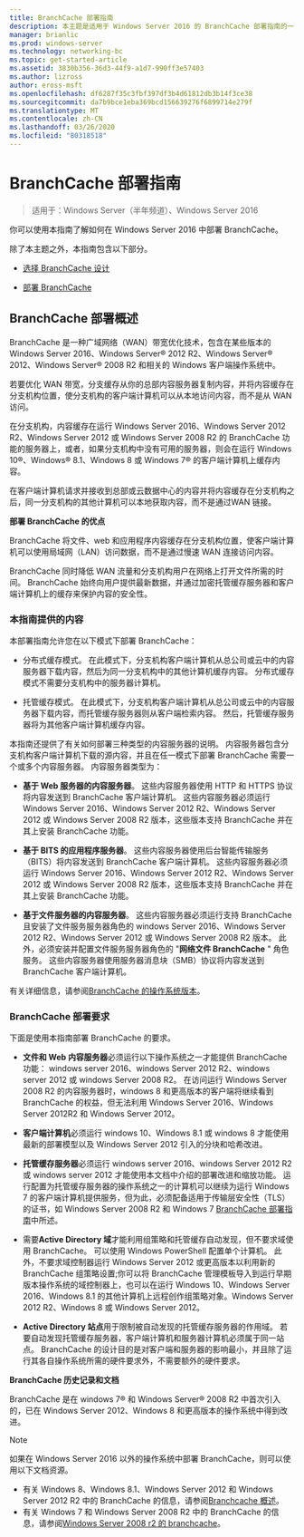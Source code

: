 ```yaml
---
title: BranchCache 部署指南
description: 本主题是适用于 Windows Server 2016 的 BranchCache 部署指南的一部分，它演示了如何在分布式和托管缓存模式下部署 BranchCache，以优化分支机构中的 WAN 带宽使用情况
manager: brianlic
ms.prod: windows-server
ms.technology: networking-bc
ms.topic: get-started-article
ms.assetid: 3830b356-36d3-44f9-a1d7-990ff3e57403
ms.author: lizross
author: eross-msft
ms.openlocfilehash: df6287f35c3fbf397df3b4d61812db3b14f3ce38
ms.sourcegitcommit: da7b9bce1eba369bcd156639276f6899714e279f
ms.translationtype: MT
ms.contentlocale: zh-CN
ms.lasthandoff: 03/26/2020
ms.locfileid: "80318518"
---
```

# <a name="branchcache-deployment-guide"></a>BranchCache 部署指南

>适用于：Windows Server（半年频道）、Windows Server 2016

你可以使用本指南了解如何在 Windows Server 2016 中部署 BranchCache。  
  
除了本主题之外，本指南包含以下部分。  
  
-   [选择 BranchCache 设计](../../branchcache/plan/Choosing-a-BranchCache-Design.md)  
  
-   [部署 BranchCache](../../branchcache/deploy/Deploy-BranchCache.md)  
  
## <a name="branchcache-deployment-overview"></a>BranchCache 部署概述

BranchCache 是一种广域网络（WAN）带宽优化技术，包含在某些版本的 Windows Server 2016、Windows Server&reg; 2012 R2、Windows Server&reg; 2012、Windows Server&reg; 2008 R2 和相关的 Windows 客户端操作系统中。  
  
若要优化 WAN 带宽，分支缓存从你的总部内容服务器复制内容，并将内容缓存在分支机构位置，使分支机构的客户端计算机可以从本地访问内容，而不是从 WAN 访问。  
  
在分支机构，内容缓存在运行 Windows Server 2016、Windows Server 2012 R2、Windows Server 2012 或 Windows Server 2008 R2 的 BranchCache 功能的服务器上，或者，如果分支机构中没有可用的服务器，则会在运行 Windows 10&reg;、Windows&reg; 8.1、Windows 8 或 Windows 7&reg; 的客户端计算机上缓存内容。  
  
在客户端计算机请求并接收到总部或云数据中心的内容并将内容缓存在分支机构之后，同一分支机构的其他计算机可以本地获取内容，而不是通过WAN 链接。  
  
**部署 BranchCache 的优点**  
  
BranchCache 将文件、web 和应用程序内容缓存在分支机构位置，使客户端计算机可以使用局域网（LAN）访问数据，而不是通过慢速 WAN 连接访问内容。  
  
BranchCache 同时降低 WAN 流量和分支机构用户在网络上打开文件所需的时间。  BranchCache 始终向用户提供最新数据，并通过加密托管缓存服务器和客户端计算机上的缓存来保护内容的安全性。  
  
### <a name="what-this-guide-provides"></a>本指南提供的内容  
本部署指南允许您在以下模式下部署 BranchCache：  
  
-   分布式缓存模式。 在此模式下，分支机构客户端计算机从总公司或云中的内容服务器下载内容，然后为同一分支机构中的其他计算机缓存内容。 分布式缓存模式不需要分支机构中的服务器计算机。  
  
-   托管缓存模式。 在此模式下，分支机构客户端计算机从总公司或云中的内容服务器下载内容，而托管缓存服务器则从客户端检索内容。 然后，托管缓存服务器将为其他客户端计算机缓存内容。  
  
本指南还提供了有关如何部署三种类型的内容服务器的说明。 内容服务器包含分支机构客户端计算机下载的源内容，并且在任一模式下部署 BranchCache 需要一个或多个内容服务器。 内容服务器类型为：  
  
-   **基于 Web 服务器的内容服务器**。 这些内容服务器使用 HTTP 和 HTTPS 协议将内容发送到 BranchCache 客户端计算机。 这些内容服务器必须运行 Windows Server 2016、Windows Server 2012 R2、Windows Server 2012 或 Windows Server 2008 R2 版本，这些版本支持 BranchCache 并在其上安装 BranchCache 功能。  
  
-   **基于 BITS 的应用程序服务器**。 这些内容服务器使用后台智能传输服务（BITS）将内容发送到 BranchCache 客户端计算机。 这些内容服务器必须运行 Windows Server 2016、Windows Server 2012 R2、Windows Server 2012 或 Windows Server 2008 R2 版本，这些版本支持 BranchCache 并在其上安装 BranchCache 功能。  
  
-   **基于文件服务器的内容服务器**。 这些内容服务器必须运行支持 BranchCache 且安装了文件服务服务器角色的 windows Server 2016、Windows Server 2012 R2、Windows Server 2012 或 Windows Server 2008 R2 版本。 此外，必须安装并配置文件服务服务器角色的 "**网络文件 BranchCache** " 角色服务。 这些内容服务器使用服务器消息块（SMB）协议将内容发送到 BranchCache 客户端计算机。  
  
有关详细信息，请参阅[BranchCache 的操作系统版本](https://technet.microsoft.com/windows-server-docs/networking/branchcache/branchcache#a-namebkmkosaoperating-system-versions-for-branchcache)。  
  
### <a name="branchcache-deployment-requirements"></a>BranchCache 部署要求

下面是使用本指南部署 BranchCache 的要求。  
  
-   **文件和 Web 内容服务器**必须运行以下操作系统之一才能提供 BranchCache 功能： windows server 2016、windows Server 2012 R2、windows server 2012 或 windows Server 2008 R2。 在访问运行 Windows Server 2008 R2 的内容服务器时，windows 8 和更高版本的客户端将继续看到 BranchCache 的权益，但无法利用 Windows Server 2016、Windows Server 2012R2 和 Windows Server 2012。  
  
-   **客户端计算机**必须运行 windows 10、Windows 8.1 或 windows 8 才能使用最新的部署模型以及 Windows Server 2012 引入的分块和哈希改进。  
  
-   **托管缓存服务器**必须运行 windows server 2016、windows Server 2012 R2 或 windows server 2012 才能使用本文档中介绍的部署改进和缩放功能。  运行配置为托管缓存服务器的操作系统之一的计算机可以继续为运行 Windows 7 的客户端计算机提供服务，但为此，必须配备适用于传输层安全性（TLS）的证书，如 Windows Server 2008 R2 和 Windows 7 [BranchCache 部署指南](https://technet.microsoft.com/library/ee649232.aspx)中所述。  
  
-   需要**Active Directory 域**才能利用组策略和托管缓存自动发现，但不要求域使用 BranchCache。  可以使用 Windows PowerShell 配置单个计算机。 此外，不要求域控制器运行 Windows Server 2012 或更高版本以利用新的 BranchCache 组策略设置;你可以将 BranchCache 管理模板导入到运行早期版本操作系统的域控制器上，也可以在运行 Windows 10、Windows Server 2016、Windows 8.1 的其他计算机上远程创作组策略对象。Windows Server 2012 R2、Windows 8 或 Windows Server 2012。

-   **Active Directory 站点**用于限制被自动发现的托管缓存服务器的作用域。  若要自动发现托管缓存服务器，客户端计算机和服务器计算机必须属于同一站点。 BranchCache 的设计目的是对客户端和服务器的影响最小，并且除了运行其各自操作系统所需的硬件要求外，不需要额外的硬件要求。  

**BranchCache 历史记录和文档**

BranchCache 是在 windows 7&reg; 和 Windows Server&reg; 2008 R2 中首次引入的，已在 Windows Server 2012、Windows 8 和更高版本的操作系统中得到改进。

> [!NOTE]
> 如果在 Windows Server 2016 以外的操作系统中部署 BranchCache，则可以使用以下文档资源。
> 
> - 有关 Windows 8、Windows 8.1、Windows Server 2012 和 Windows Server 2012 R2 中的 BranchCache 的信息，请参阅[Branchcache 概述](https://technet.microsoft.com/library/hh831696.aspx)。  
> - 有关 Windows 7 和 Windows Server 2008 R2 中的 BranchCache 的信息，请参阅[Windows Server 2008 r2 的 branchcache](https://technet.microsoft.com/library/dd996634.aspx)。  
  



